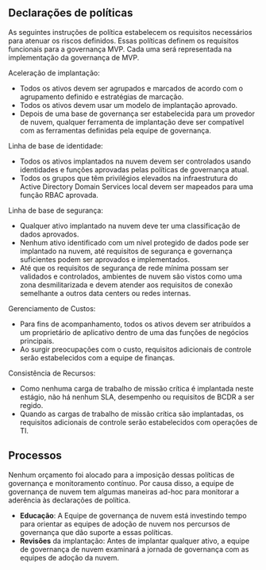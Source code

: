 <!-- TEMPLATE FILE - DO NOT ADD METADATA -->

## <a name="policy-statements"></a>Declarações de políticas

As seguintes instruções de política estabelecem os requisitos necessários para atenuar os riscos definidos. Essas políticas definem os requisitos funcionais para a governança MVP. Cada uma será representada na implementação da governança de MVP.

Aceleração de implantação:

- Todos os ativos devem ser agrupados e marcados de acordo com o agrupamento definido e estratégias de marcação.
- Todos os ativos devem usar um modelo de implantação aprovado.
- Depois de uma base de governança ser estabelecida para um provedor de nuvem, qualquer ferramenta de implantação deve ser compatível com as ferramentas definidas pela equipe de governança.

Linha de base de identidade:

- Todos os ativos implantados na nuvem devem ser controlados usando identidades e funções aprovadas pelas políticas de governança atual.
- Todos os grupos que têm privilégios elevados na infraestrutura do Active Directory Domain Services local devem ser mapeados para uma função RBAC aprovada.

Linha de base de segurança:

- Qualquer ativo implantado na nuvem deve ter uma classificação de dados aprovados.
- Nenhum ativo identificado com um nível protegido de dados pode ser implantado na nuvem, até requisitos de segurança e governança suficientes podem ser aprovados e implementados.
- Até que os requisitos de segurança de rede mínima possam ser validados e controlados, ambientes de nuvem são vistos como uma zona desmilitarizada e devem atender aos requisitos de conexão semelhante a outros data centers ou redes internas.

Gerenciamento de Custos:

- Para fins de acompanhamento, todos os ativos devem ser atribuídos a um proprietário de aplicativo dentro de uma das funções de negócios principais.
- Ao surgir preocupações com o custo, requisitos adicionais de controle serão estabelecidos com a equipe de finanças.

Consistência de Recursos:

- Como nenhuma carga de trabalho de missão crítica é implantada neste estágio, não há nenhum SLA, desempenho ou requisitos de BCDR a ser regido.
- Quando as cargas de trabalho de missão crítica são implantadas, os requisitos adicionais de controle serão estabelecidos com operações de TI.

## <a name="processes"></a>Processos

Nenhum orçamento foi alocado para a imposição dessas políticas de governança e monitoramento contínuo. Por causa disso, a equipe de governança de nuvem tem algumas maneiras ad-hoc para monitorar a aderência às declarações de política.

- **Educação**: A Equipe de governança de nuvem está investindo tempo para orientar as equipes de adoção de nuvem nos percursos de governança que dão suporte a essas políticas.
- **Revisões** da implantação: Antes de implantar qualquer ativo, a equipe de governança de nuvem examinará a jornada de governança com as equipes de adoção da nuvem.
